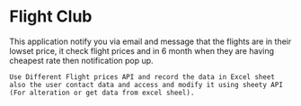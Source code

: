 # Flight Club
This application notify you via email and message that the flights are in their lowset price, it check flight prices and in 6 month when they are having cheapest rate then notification pop up.

  
    
    Use Different Flight prices API and record the data in Excel sheet also the user contact data and access and modify it using sheety API (For alteration or get data from excel sheel).  
